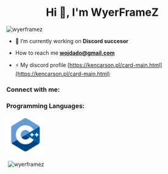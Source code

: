 <h1 align="center">Hi 👋, I'm WyerFrameZ</h1>
<p align="left"> <img src="https://komarev.com/ghpvc/?username=wyerframez&label=Profile%20views&color=0e75b6&style=plastic" alt="wyerframez" /> </p>

- 🔭 I’m currently working on **Discord succesor**

- How to reach me **wojdado@gmail.com**

- ⚡ My discord profile [https://kencarson.pl/card-main.html](https://kencarson.pl/card-main.html)

<h3 align="left">Connect with me:</h3>
<p align="left">
</p>

<h3 align="left">Programming Languages:</h3>
<img src="cpp.svg" width="100" alt="Programming Languages" />


<p>&nbsp;<img align="center" src="https://github-readme-stats.vercel.app/api?username=wyerframez&show_icons=true&locale=en" alt="wyerframez" /></p>
